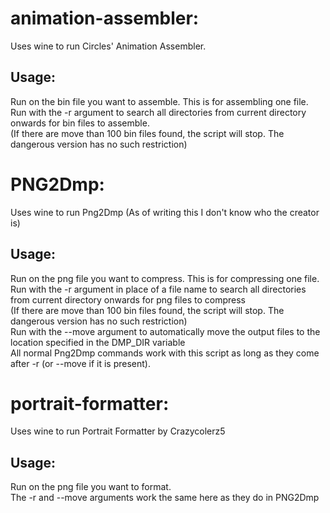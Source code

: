 # animation-assembler:  

Uses wine to run Circles' Animation Assembler.  

## Usage:

Run on the bin file you want to assemble. This is for assembling one file.  
Run with the -r argument to search all directories from current directory onwards for bin files to assemble.  
  (If there are move than 100 bin files found, the script will stop. The dangerous version has no such restriction)  
  
# PNG2Dmp:  

Uses wine to run Png2Dmp (As of writing this I don't know who the creator is)

## Usage:

Run on the png file you want to compress. This is for compressing one file.  
Run with the -r argument in place of a file name to search all directories from current directory onwards for png files to compress  
  (If there are move than 100 bin files found, the script will stop. The dangerous version has no such restriction)  
Run with the --move argument to automatically move the output files to the location specified in the DMP_DIR variable  
All normal Png2Dmp commands work with this script as long as they come after -r (or --move if it is present).  

# portrait-formatter:

Uses wine to run Portrait Formatter by Crazycolerz5  

## Usage:

Run on the png file you want to format.  
The -r and --move arguments work the same here as they do in PNG2Dmp
